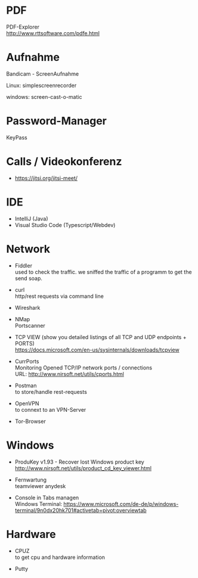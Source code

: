 # PDF

PDF-Explorer   
http://www.rttsoftware.com/pdfe.html

# Aufnahme

Bandicam - ScreenAufnahme

Linux: simplescreenrecorder

windows: screen-cast-o-matic

# Password-Manager
KeyPass

# Calls / Videokonferenz
- https://jitsi.org/jitsi-meet/

# IDE

 - IntelliJ (Java)
 - Visual Studio Code (Typescript/Webdev)

# Network

- Fiddler    
 used to check the traffic. we sniffed the traffic of a programm to get the send soap.      

- curl    
http/rest requests via command line

- Wireshark     

- NMap    
Portscanner

- TCP VIEW (show you detailed listings of all TCP and UDP endpoints + PORTS)    
https://docs.microsoft.com/en-us/sysinternals/downloads/tcpview

- CurrPorts     
Monitoring Opened TCP/IP network ports / connections    
URL: http://www.nirsoft.net/utils/cports.html    

- Postman    
to store/handle rest-requests
 
- OpenVPN    
to connext to an VPN-Server
 
 
 - Tor-Browser

# Windows
 - ProduKey v1.93 - Recover lost Windows product key    
 http://www.nirsoft.net/utils/product_cd_key_viewer.html    

- Fernwartung   
 teamviewer
 anydesk
 
 - Console in Tabs managen   
 Windows Terminal: https://www.microsoft.com/de-de/p/windows-terminal/9n0dx20hk701#activetab=pivot:overviewtab

 
# Hardware 
 - CPUZ   
 to get cpu and hardware information
 
 - Putty
 
 
 
 
 
 
 
